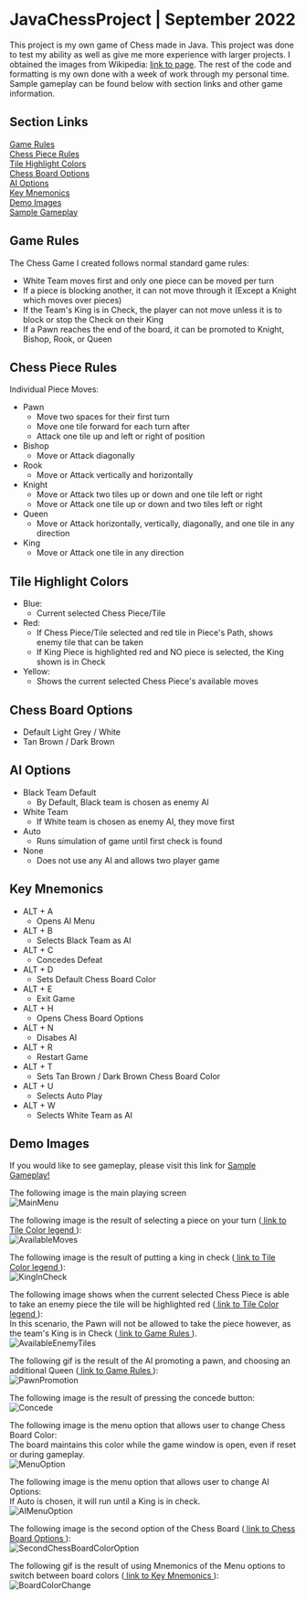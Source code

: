 # JavaChessProject | September 2022
This project is my own game of Chess made in Java. This project was done to test my ability as well as give me more experience with larger projects. I obtained the images from Wikipedia: <a href="https://commons.wikimedia.org/wiki/Category:PNG_chess_pieces/Standard_transparent"> link to page</a>. The rest of the code and formatting is my own done with a week of work through my personal time. Sample gameplay can be found below with section links and other game information. <br/>

## Section Links
[Game Rules](#game-rules)<br/>
[Chess Piece Rules](#chess-piece-rules)<br/>
[Tile Highlight Colors](#tile-highlight-colors)<br/>
[Chess Board Options](#chess-board-options)<br/>
[AI Options](#ai-options)<br/>
[Key Mnemonics](#key-mnemonics)<br/>
[Demo Images](#demo-images)<br/>
<a href="https://github.com/agonzalez218/JavaChessProject/blob/master/ChessGameDemoImages/ChessGameplay.mp4"> Sample Gameplay </a>


## Game Rules
The Chess Game I created follows normal standard game rules:<br/>
- White Team moves first and only one piece can be moved per turn
- If a piece is blocking another, it can not move through it (Except a Knight which moves over pieces)
- If the Team's King is in Check, the player can not move unless it is to block or stop the Check on their King
- If a Pawn reaches the end of the board, it can be promoted to Knight, Bishop, Rook, or Queen

## Chess Piece Rules
Individual Piece Moves:<br/>
- Pawn 
  - Move two spaces for their first turn
  - Move one tile forward for each turn after
  - Attack one tile up and left or right of position
- Bishop
  - Move or Attack diagonally
- Rook
  - Move or Attack vertically and horizontally
- Knight
  - Move or Attack two tiles up or down and one tile left or right
  - Move or Attack one tile up or down and two tiles left or right
- Queen
  - Move or Attack horizontally, vertically, diagonally, and one tile in any direction
- King
  - Move or Attack one tile in any direction
  
## Tile Highlight Colors
- Blue:
  - Current selected Chess Piece/Tile<br/>
- Red:
  - If Chess Piece/Tile selected and red tile in Piece's Path, shows enemy tile that can be taken
  - If King Piece is highlighted red and NO piece is selected, the King shown is in Check
- Yellow:
  - Shows the current selected Chess Piece's available moves

## Chess Board Options
- Default Light Grey / White
- Tan Brown / Dark Brown

## AI Options
- Black Team Default
  - By Default, Black team is chosen as enemy AI
- White Team
  - If White team is chosen as enemy AI, they move first 
- Auto
  - Runs simulation of game until first check is found
- None
  - Does not use any AI and allows two player game

## Key Mnemonics
- ALT + A
  - Opens AI Menu
- ALT + B
  - Selects Black Team as AI
- ALT + C
  - Concedes Defeat
- ALT + D
  - Sets Default Chess Board Color
- ALT + E
  - Exit Game
- ALT + H
  - Opens Chess Board Options
- ALT + N
  - Disabes AI
- ALT + R
  - Restart Game
- ALT + T
  - Sets Tan Brown / Dark Brown Chess Board Color
- ALT + U
  - Selects Auto Play
- ALT + W
  - Selects White Team as AI

## Demo Images
If you would like to see gameplay, please visit this link for <a href="https://github.com/agonzalez218/JavaChessProject/blob/master/ChessGameDemoImages/ChessGameplay.mp4"> Sample Gameplay! </a> <br/>

The following image is the main playing screen<br/>
![MainMenu](https://user-images.githubusercontent.com/60588691/190166156-afb5c7e1-274a-4a6b-a577-d5e4a822a06d.png)

The following image is the result of selecting a piece on your turn (<a href="#tile-highlight-colors"> link to Tile Color legend </a> ):<br/>
![AvailableMoves](https://user-images.githubusercontent.com/60588691/190166182-c8f87ce5-1ca4-4b56-968e-781b5deee960.png)

The following image is the result of putting a king in check (<a href="#tile-highlight-colors"> link to Tile Color legend </a> ):<br/>
![KingInCheck](https://user-images.githubusercontent.com/60588691/190166210-435462d4-3b4a-4a68-8e21-8a7666912bfc.png)

The following image shows when the current selected Chess Piece is able to take an enemy piece the tile will be highlighted red (<a href="#tile-highlight-colors"> link to Tile Color legend </a> ):<br/>
In this scenario, the Pawn will not be allowed to take the piece however, as the team's King is in Check (<a href="#game-rules"> link to Game Rules </a> ).<br/>
![AvailableEnemyTiles](https://user-images.githubusercontent.com/60588691/190166239-0d7e304e-edcf-46d5-9a55-e2a95e721264.png)

The following gif is the result of the AI promoting a pawn, and choosing an additional Queen (<a href="#game-rules"> link to Game Rules </a> ):<br/>
![PawnPromotion](https://user-images.githubusercontent.com/60588691/190166966-dee6c303-a576-4e09-848e-9b04f4b2764f.gif)

The following image is the result of pressing the concede button:<br/>
![Concede](https://user-images.githubusercontent.com/60588691/190166263-40750a8f-d82f-4fdf-9df1-5bc182aa9876.png)

The following image is the menu option that allows user to change Chess Board Color:<br/>
The board maintains this color while the game window is open, even if reset or during gameplay.<br/>
![MenuOption](https://user-images.githubusercontent.com/60588691/190166296-ddc37e17-2d3c-490c-9624-9b8d6da0cb3c.png)

The following image is the menu option that allows user to change AI Options:<br/>
If Auto is chosen, it will run until a King is in check.<br/>
![AIMenuOption](https://user-images.githubusercontent.com/60588691/190166356-4dd6a6e3-a807-40ad-bf7a-8a01685c259b.png)

The following image is the second option of the Chess Board (<a href="#chess-board-options"> link to Chess Board Options </a> ):<br/>
![SecondChessBoardColorOption](https://user-images.githubusercontent.com/60588691/190166391-1240ffc9-f12a-46f3-9086-0c744ec1d4dc.png)

The following gif is the result of using Mnemonics of the Menu options to switch between board colors (<a href="#key-mnemonics"> link to Key Mnemonics </a> ):<br/>
![BoardColorChange](https://user-images.githubusercontent.com/60588691/190166413-72293d93-bdc1-4ef8-9055-a046e763d9a1.gif)

